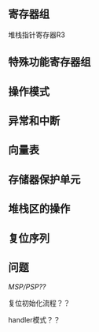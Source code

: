 ## 寄存器组

堆栈指针寄存器R3

## 特殊功能寄存器组

## 操作模式

## 异常和中断

## 向量表

## 存储器保护单元

## 堆栈区的操作

## 复位序列

## 问题

*MSP/PSP??*

复位初始化流程？？

handler模式？？
